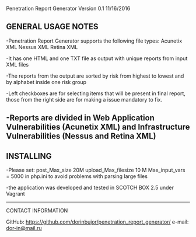 Penetration Report Generator   Version 0.1      11/16/2016

GENERAL USAGE NOTES
----------------------------------------------------------------------------------------------------------
-Penetration Report Generator supports the following file types:
	Acunetix XML
	Nessus XML
	Retina XML

-It has one HTML and one TXT file as output with unique reports from input XML files

-The reports from the output are sorted by risk from highest to lowest and by alphabet inside one risk group

-Left checkboxes are for selecting items that will be present in final report, those from
 the right side are for making a issue mandatory to fix.

-Reports are divided in Web Application Vulnerabilities (Acunetix XML) and Infrastructure Vulnerabilities (Nessus and Retina XML)
----------------------------------------------------------------------------------------------------------

INSTALLING 
----------------------------------------------------------------------------------------------------------
-Please set:  post_Max_size 20M
	      upload_Max_filesize 10 M
	      Max_input_vars = 5000
 in php.ini to avoid problems with parsing large files

-the application was developed and tested in SCOTCH BOX 2.5 under Vagrant

----------------------------------------------------------------------------------------------------------
CONTACT INFORMATION

GitHub: https://github.com/dorinbujor/penetration_report_generator/
e-mail: dor-in@mail.ru
